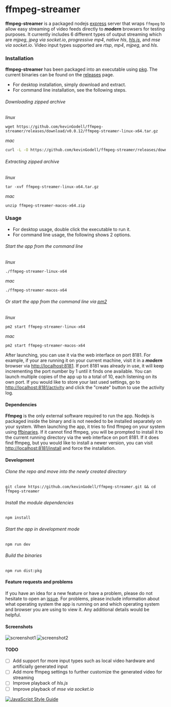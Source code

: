 # ffmpeg-streamer

**ffmpeg-streamer** is a packaged nodejs [express](https://github.com/expressjs/express) server that wraps `ffmpeg` to allow easy streaming of video feeds directly to ***modern*** browsers for testing purposes.
It currently includes 6 different types of output streaming which are *mjpeg*, *jpeg via socket.io*, *progressive mp4*, *native hls*, [*hls.js*](https://github.com/video-dev/hls.js), and *mse via socket.io*.
Video input types supported are *rtsp*, *mp4*, *mjpeg*, and *hls*.

### Installation
**ffmpeg-streamer** has been packaged into an executable using [pkg](https://github.com/zeit/pkg).
The current binaries can be found on the [releases](https://github.com/kevinGodell/ffmpeg-streamer/releases/tag/v0.0.12) page.
* For desktop installation, simply download and extract.
* For command line installation, see the following steps.

###### Downloading zipped archive
*linux*
```console
wget https://github.com/kevinGodell/ffmpeg-streamer/releases/download/v0.0.12/ffmpeg-streamer-linux-x64.tar.gz
```
*mac*
```sh
curl -L -O https://github.com/kevinGodell/ffmpeg-streamer/releases/download/v0.0.12/ffmpeg-streamer-macos-x64.zip
```

###### Extracting zipped archive
*linux*
```shell
tar -xvf ffmpeg-streamer-linux-x64.tar.gz
```
*mac*
```
unzip ffmpeg-streamer-macos-x64.zip
```

### Usage
* For desktop usage, double click the executable to run it.
* For command line usage, the following shows 2 options.

###### Start the app from the command line
*linux*
```console
./ffmpeg-streamer-linux-x64
```
*mac*
```bash
./ffmpeg-streamer-macos-x64
```

###### Or start the app from the command line via [pm2](https://github.com/Unitech/pm2)
*linux*
```
pm2 start ffmpeg-streamer-linux-x64
```
*mac*
```
pm2 start ffmpeg-streamer-macos-x64
```
After launching, you can use it via the web interface on port 8181.
For example, if your are running it on your current machine, visit it in a ***modern*** browser via [http://localhost:8181](http://localhost:8181).
If port 8181 was already in use, it will keep incrementing the port number by 1 until it finds one available.
You can launch multiple copies of the app up to a total of 10, each listening on its own port.
If you would like to store your last used settings, go to [http://localhost:8181/activity](http://localhost:8181/activity) and click the "create" button to use the activity log.

#### Dependencies
**Ffmpeg** is the only external software required to run the app.
Nodejs is packaged inside the binary and is not needed to be installed separately on your system.
When launching the app, it tries to find ffmpeg on your system using [ffbinaries](https://github.com/vot/ffbinaries-node).
If it cannot find ffmpeg, you will be prompted to install it to the current running directory via the web interface on port 8181.
If it does find ffmpeg, but you would like to install a newer version, you can visit [http://localhost:8181/install](http://localhost:8181/install) and force the installation.

#### Development

###### Clone the repo and move into the newly created directory
```
git clone https://github.com/kevinGodell/ffmpeg-streamer.git && cd ffmpeg-streamer
```

###### Install the module dependencies
```
npm install
```

###### Start the app in development mode
```
npm run dev
```

###### Build the binaries
```
npm run dist:pkg
```

#### Feature requests and problems
If you have an idea for a new feature or have a problem, please do not hesitate to open an [issue](https://github.com/kevinGodell/ffmpeg-streamer/issues).
For problems, please include information about what operating system the app is running on and which operating system and browser you are using to view it.
Any additional details would be helpful.

#### Screenshots
![screenshot1](https://github.com/kevinGodell/ffmpeg-streamer/blob/master/screenshots/screenshot1_0.0.8.png?raw=true "Main Screen")
![screenshot2](https://github.com/kevinGodell/ffmpeg-streamer/blob/master/screenshots/screenshot2_0.0.8.png?raw=true "Video Player")

#### TODO
* [ ] Add support for more input types such as local video hardware and artificially generated input
* [ ] Add more ffmpeg settings to further customize the generated video for streaming
* [ ] Improve playback of *hls.js*
* [ ] Improve playback of *mse via socket.io*

[![JavaScript Style Guide](https://cdn.rawgit.com/standard/standard/master/badge.svg)](https://github.com/standard/standard)
